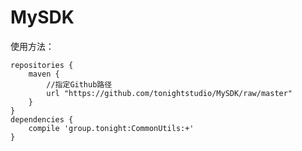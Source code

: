 # MySDK

使用方法：

    repositories {
        maven { 
            //指定Github路径
            url "https://github.com/tonightstudio/MySDK/raw/master" 
        } 
    }
    dependencies {
        compile 'group.tonight:CommonUtils:+'
    }
